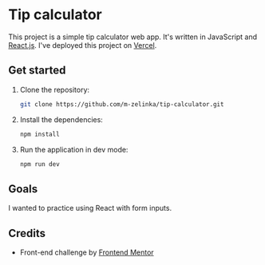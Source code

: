 # Tip calculator

This project is a simple tip calculator web app. It's written in JavaScript and [React.js](https://react.dev/). I've deployed this project on [Vercel](https://vercel.com/).

## Get started

1. Clone the repository:

   ```sh
   git clone https://github.com/m-zelinka/tip-calculator.git
   ```

2. Install the dependencies:

   ```sh
   npm install
   ```

3. Run the application in dev mode:

   ```sh
   npm run dev
   ```

## Goals

I wanted to practice using React with form inputs.

## Credits

- Front-end challenge by [Frontend Mentor](https://www.frontendmentor.io/challenges/splitter-ugJNGbJUX)
